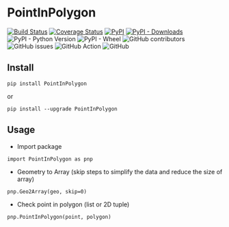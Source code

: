 # PointInPolygon

[![Build Status](https://travis-ci.com/Iceloof/PointInPolygon.svg)](https://travis-ci.com/Iceloof/PointInPolygon)
[![Coverage Status](https://coveralls.io/repos/github/Iceloof/PointInPolygon/badge.svg)](https://coveralls.io/github/Iceloof/PointInPolygon)
[![PyPI](https://img.shields.io/pypi/v/PointInPolygon)](https://pypi.org/project/PointInPolygon/)
[![PyPI - Downloads](https://img.shields.io/pypi/dm/PointInPolygon)](https://pypistats.org/packages/pointinpolygon)
![PyPI - Python Version](https://img.shields.io/pypi/pyversions/PointInPolygon)
![PyPI - Wheel](https://img.shields.io/pypi/wheel/PointInPolygon)
![GitHub contributors](https://img.shields.io/github/contributors/Iceloof/PointInPolygon)
![GitHub issues](https://img.shields.io/github/issues-raw/Iceloof/PointInPolygon)
![GitHub Action](https://github.com/Iceloof/PointInPolygon/workflows/GitHub%20Action/badge.svg)
![GitHub](https://img.shields.io/github/license/Iceloof/PointInPolygon)

## Install
```
pip install PointInPolygon
```
or
```
pip install --upgrade PointInPolygon
```
## Usage
- Import package
```
import PointInPolygon as pnp
```
- Geometry to Array (skip steps to simplify the data and reduce the size of array)
```
pnp.Geo2Array(geo, skip=0)
```
- Check point in polygon (list or 2D tuple)
```
pnp.PointInPolygon(point, polygon)
```
